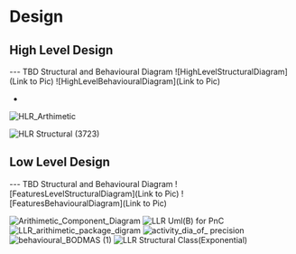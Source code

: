 # Design

## High Level Design 

--- TBD Structural and Behavioural Diagram
![HighLevelStructuralDiagram](Link to Pic)
![HighLevelBehaviouralDiagram](Link to Pic)

*
![HLR_Arthimetic](https://user-images.githubusercontent.com/78872643/107881235-7b5ccc00-6f09-11eb-8323-328c0d0825d1.png)

![HLR Structural (3723)](https://user-images.githubusercontent.com/78869361/107885208-f67cad00-6f1e-11eb-8842-d91f508dfdc9.jpg)






## Low Level Design 

--- TBD Structural and Behavioural Diagram
![FeaturesLevelStructuralDiagram](Link to Pic)
![FeaturesBehaviouralDiagram](Link to Pic)

![Arithimetic_Component_Diagram](https://user-images.githubusercontent.com/78872643/107881200-55cfc280-6f09-11eb-958a-b920bd6ea864.png)
![LLR Uml(B) for PnC](https://user-images.githubusercontent.com/78872643/107881609-0b4f4580-6f0b-11eb-8932-6801cbc59e5b.jpg)
![LLR_arithimetic_package_digram](https://user-images.githubusercontent.com/78872643/107881625-27eb7d80-6f0b-11eb-98b0-4b4714a7e513.png)
![activity_dia_of_ precision](https://user-images.githubusercontent.com/78872643/107881635-36399980-6f0b-11eb-853f-3868de7f7e23.png)
![behavioural_BODMAS (1)](https://user-images.githubusercontent.com/78872643/107881667-5d906680-6f0b-11eb-9ac5-777fbc8a151f.jpeg)
![LLR Structural Class(Exponential)](https://user-images.githubusercontent.com/78869361/107885256-30e64a00-6f1f-11eb-9d1c-674aa0299773.jpg)
